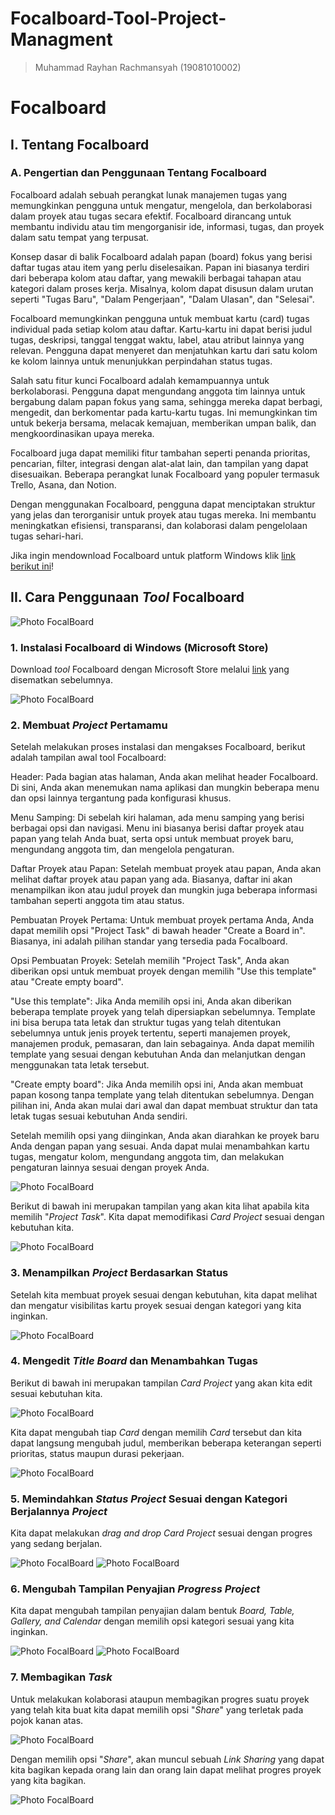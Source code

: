 # Focalboard-Tool-Project-Managment

> Muhammad Rayhan Rachmansyah (19081010002)

# Focalboard
## I. Tentang Focalboard
### A. Pengertian dan Penggunaan Tentang Focalboard

Focalboard adalah sebuah perangkat lunak manajemen tugas yang memungkinkan pengguna untuk mengatur, mengelola, dan berkolaborasi dalam proyek atau tugas secara efektif. Focalboard dirancang untuk membantu individu atau tim mengorganisir ide, informasi, tugas, dan proyek dalam satu tempat yang terpusat.

Konsep dasar di balik Focalboard adalah papan (board) fokus yang berisi daftar tugas atau item yang perlu diselesaikan. Papan ini biasanya terdiri dari beberapa kolom atau daftar, yang mewakili berbagai tahapan atau kategori dalam proses kerja. Misalnya, kolom dapat disusun dalam urutan seperti "Tugas Baru", "Dalam Pengerjaan", "Dalam Ulasan", dan "Selesai".

Focalboard memungkinkan pengguna untuk membuat kartu (card) tugas individual pada setiap kolom atau daftar. Kartu-kartu ini dapat berisi judul tugas, deskripsi, tanggal tenggat waktu, label, atau atribut lainnya yang relevan. Pengguna dapat menyeret dan menjatuhkan kartu dari satu kolom ke kolom lainnya untuk menunjukkan perpindahan status tugas.

Salah satu fitur kunci Focalboard adalah kemampuannya untuk berkolaborasi. Pengguna dapat mengundang anggota tim lainnya untuk bergabung dalam papan fokus yang sama, sehingga mereka dapat berbagi, mengedit, dan berkomentar pada kartu-kartu tugas. Ini memungkinkan tim untuk bekerja bersama, melacak kemajuan, memberikan umpan balik, dan mengkoordinasikan upaya mereka.

Focalboard juga dapat memiliki fitur tambahan seperti penanda prioritas, pencarian, filter, integrasi dengan alat-alat lain, dan tampilan yang dapat disesuaikan. Beberapa perangkat lunak Focalboard yang populer termasuk Trello, Asana, dan Notion.

Dengan menggunakan Focalboard, pengguna dapat menciptakan struktur yang jelas dan terorganisir untuk proyek atau tugas mereka. Ini membantu meningkatkan efisiensi, transparansi, dan kolaborasi dalam pengelolaan tugas sehari-hari.

Jika ingin mendownload Focalboard untuk platform Windows klik [link berikut ini](https://www.focalboard.com/download/personal-edition/desktop/)!

## II. Cara Penggunaan *Tool* Focalboard

<img src="Dokumentasi/Focalboard.png" alt="Photo FocalBoard" title="Logo Focalboard">

### 1.	Instalasi Focalboard di Windows (Microsoft Store)

Download *tool* Focalboard dengan Microsoft Store melalui [link](https://www.focalboard.com/download/personal-edition/desktop/) yang disematkan sebelumnya.

<img src="Dokumentasi/Focalboard 1.png" alt="Photo FocalBoard" title="Download Focalboard di Microsoft Store">

### 2.	Membuat *Project* Pertamamu

Setelah melakukan proses instalasi dan mengakses Focalboard, berikut adalah tampilan awal tool Focalboard:

Header: Pada bagian atas halaman, Anda akan melihat header Focalboard. Di sini, Anda akan menemukan nama aplikasi dan mungkin beberapa menu dan opsi lainnya tergantung pada konfigurasi khusus.

Menu Samping: Di sebelah kiri halaman, ada menu samping yang berisi berbagai opsi dan navigasi. Menu ini biasanya berisi daftar proyek atau papan yang telah Anda buat, serta opsi untuk membuat proyek baru, mengundang anggota tim, dan mengelola pengaturan.

Daftar Proyek atau Papan: Setelah membuat proyek atau papan, Anda akan melihat daftar proyek atau papan yang ada. Biasanya, daftar ini akan menampilkan ikon atau judul proyek dan mungkin juga beberapa informasi tambahan seperti anggota tim atau status.

Pembuatan Proyek Pertama: Untuk membuat proyek pertama Anda, Anda dapat memilih opsi "Project Task" di bawah header "Create a Board in". Biasanya, ini adalah pilihan standar yang tersedia pada Focalboard.

Opsi Pembuatan Proyek: Setelah memilih "Project Task", Anda akan diberikan opsi untuk membuat proyek dengan memilih "Use this template" atau "Create empty board".

"Use this template": Jika Anda memilih opsi ini, Anda akan diberikan beberapa template proyek yang telah dipersiapkan sebelumnya. Template ini bisa berupa tata letak dan struktur tugas yang telah ditentukan sebelumnya untuk jenis proyek tertentu, seperti manajemen proyek, manajemen produk, pemasaran, dan lain sebagainya. Anda dapat memilih template yang sesuai dengan kebutuhan Anda dan melanjutkan dengan menggunakan tata letak tersebut.

"Create empty board": Jika Anda memilih opsi ini, Anda akan membuat papan kosong tanpa template yang telah ditentukan sebelumnya. Dengan pilihan ini, Anda akan mulai dari awal dan dapat membuat struktur dan tata letak tugas sesuai kebutuhan Anda sendiri.

Setelah memilih opsi yang diinginkan, Anda akan diarahkan ke proyek baru Anda dengan papan yang sesuai. Anda dapat mulai menambahkan kartu tugas, mengatur kolom, mengundang anggota tim, dan melakukan pengaturan lainnya sesuai dengan proyek Anda.

<img src="Dokumentasi/Focalboard 2.png" alt="Photo FocalBoard" title="Tampilan menu awal Focalboard">

Berikut di bawah ini merupakan tampilan yang akan kita lihat apabila kita memilih "*Project Task*". Kita dapat memodifikasi *Card Project* sesuai dengan kebutuhan kita.

<img src="Dokumentasi/Focalboard 3.png" alt="Photo FocalBoard" title="Memilih Project Task">

### 3.	Menampilkan *Project* Berdasarkan Status

Setelah kita membuat proyek sesuai dengan kebutuhan, kita dapat melihat dan mengatur visibilitas kartu proyek sesuai dengan kategori yang kita inginkan.

<img src="Dokumentasi/Focalboard 4.png" alt="Photo FocalBoard" title="Status Project">

### 4.	Mengedit *Title Board* dan Menambahkan Tugas

Berikut di bawah ini merupakan tampilan *Card Project* yang akan kita edit sesuai kebutuhan kita.

<img src="Dokumentasi/Focalboard 5.png" alt="Photo FocalBoard" title="Untitled Card Project">

Kita dapat mengubah tiap *Card* dengan memilih *Card* tersebut dan kita dapat langsung mengubah judul, memberikan beberapa keterangan seperti prioritas, status maupun durasi 
pekerjaan.

<img src="Dokumentasi/Focalboard 6.png" alt="Photo FocalBoard" title="Sesudah diedit">
   
### 5.	Memindahkan *Status Project* Sesuai dengan Kategori Berjalannya *Project*

Kita dapat melakukan *drag and drop Card Project* sesuai dengan progres yang sedang berjalan.

<img src="Dokumentasi/Focalboard 7.png" alt="Photo FocalBoard" title="Drag and Drop">

<img src="Dokumentasi/Focalboard 8.png" alt="Photo FocalBoard" title="Sesudah dipindah">

### 6.	Mengubah Tampilan Penyajian *Progress Project*

Kita dapat mengubah tampilan penyajian dalam bentuk *Board, Table, Gallery, and Calendar* dengan memilih opsi kategori sesuai yang kita inginkan.

<img src="Dokumentasi/Focalboard 9.png" alt="Photo FocalBoard" title="Ubah tampilan">
<img src="Dokumentasi/Focalboard 10.png" alt="Photo FocalBoard" title="Tampilan Calendar">

### 7.	Membagikan *Task*

Untuk melakukan kolaborasi ataupun membagikan progres suatu proyek yang telah kita buat kita dapat memilih opsi "*Share*" yang terletak pada pojok kanan atas.

<img src="Dokumentasi/Focalboard 11.png" alt="Photo FocalBoard" title="Klik Share Button">

Dengan memilih opsi "*Share*", akan muncul sebuah *Link Sharing* yang dapat kita bagikan kepada orang lain dan orang lain dapat melihat progres proyek yang kita bagikan.

<img src="Dokumentasi/Focalboard 12.png" alt="Photo FocalBoard" title="Tampilan Share">
